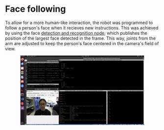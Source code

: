 # Face following

To allow for a more human-like interaction, the robot was programmed to follow a person's face when it recieves new instructions. This was achieved by using the face [detection and recognition node](../../Computer%20Vision/Human%20Recognition/Face%20detection.md), which publishes the position of the largest face detected in the frame. This way, joints from the arm are adjusted to keep the person's face centered in the camera's field of view.

<p align="center">
<img src= "/assets/home/HRI/FaceDet.png" alt= "Face following" width="80%" height="80%">
</p>
